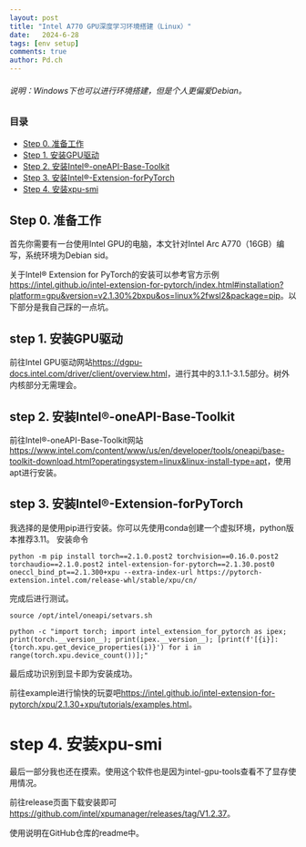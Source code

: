 ```yaml
---
layout: post
title: "Intel A770 GPU深度学习环境搭建（Linux）"
date:   2024-6-28
tags: [env setup]
comments: true
author: Pd.ch
---
```


###### 说明：Windows下也可以进行环境搭建，但是个人更偏爱Debian。

<!-- more -->

### 目录

- [Step 0. 准备工作](#step-0-准备工作)
- [Step 1. 安装GPU驱动](#step-1-安装GPU驱动)
- [Step 2. 安装Intel®-oneAPI-Base-Toolkit](#step-2-安装Intel®-oneAPI-Base-Toolkit)
- [Step 3. 安装Intel®-Extension-forPyTorch](#step-3-安装Intel®-Extension-for-PyTorch)
- [Step 4. 安装xpu-smi](#step-4-安装xpu-smi)

## Step 0. 准备工作

首先你需要有一台使用Intel GPU的电脑，本文针对Intel Arc A770（16GB）编写，系统环境为Debian sid。

关于Intel® Extension for PyTorch的安装可以参考官方示例<https://intel.github.io/intel-extension-for-pytorch/index.html#installation?platform=gpu&version=v2.1.30%2bxpu&os=linux%2fwsl2&package=pip>。以下部分是我自己踩的一点坑。

## step 1. 安装GPU驱动

前往Intel GPU驱动网站<https://dgpu-docs.intel.com/driver/client/overview.html>，进行其中的3.1.1-3.1.5部分。树外内核部分无需理会。

## step 2. 安装Intel®-oneAPI-Base-Toolkit

前往Intel®-oneAPI-Base-Toolkit网站<https://www.intel.com/content/www/us/en/developer/tools/oneapi/base-toolkit-download.html?operatingsystem=linux&linux-install-type=apt>，使用apt进行安装。

## step 3. 安装Intel®-Extension-forPyTorch

我选择的是使用pip进行安装。你可以先使用conda创建一个虚拟环境，python版本推荐3.11。
安装命令
~~~
python -m pip install torch==2.1.0.post2 torchvision==0.16.0.post2 torchaudio==2.1.0.post2 intel-extension-for-pytorch==2.1.30.post0 oneccl_bind_pt==2.1.300+xpu --extra-index-url https://pytorch-extension.intel.com/release-whl/stable/xpu/cn/
~~~

完成后进行测试。

~~~
source /opt/intel/oneapi/setvars.sh
~~~

~~~
python -c "import torch; import intel_extension_for_pytorch as ipex; print(torch.__version__); print(ipex.__version__); [print(f'[{i}]: {torch.xpu.get_device_properties(i)}') for i in range(torch.xpu.device_count())];"
~~~
最后成功识别到显卡即为安装成功。

前往example进行愉快的玩耍吧<https://intel.github.io/intel-extension-for-pytorch/xpu/2.1.30+xpu/tutorials/examples.html>。

# step 4. 安装xpu-smi

最后一部分我也还在摸索。使用这个软件也是因为intel-gpu-tools查看不了显存使用情况。

前往release页面下载安装即可<https://github.com/intel/xpumanager/releases/tag/V1.2.37>。

使用说明在GitHub仓库的readme中。